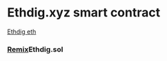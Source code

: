 # Ethdig.xyz smart contract

[Ethdig eth](https://ethdig.xyz)


### [Remix](https://remix.ethereum.org)Ethdig.sol 


